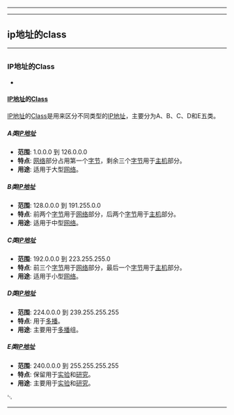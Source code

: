 # 
___
___
## ip地址的class
___
## 
### IP地址的Class
- 

#### [IP地址](https://zh.wikipedia.org/wiki/IP地址)的[Class](https://zh.wikipedia.org/wiki/Class)

[IP地址](https://zh.wikipedia.org/wiki/IP地址)的[Class](https://zh.wikipedia.org/wiki/Class)是用来区分不同类型的[IP地址](https://zh.wikipedia.org/wiki/IP地址)，主要分为A、B、C、D和E五类。

##### A类[IP地址](https://zh.wikipedia.org/wiki/IP地址)
- **范围**: 1.0.0.0 到 126.0.0.0
- **特点**: [网络](https://zh.wikipedia.org/wiki/网络)部分占用第一个[字节](https://zh.wikipedia.org/wiki/字节)，剩余三个[字节](https://zh.wikipedia.org/wiki/字节)用于[主机](https://zh.wikipedia.org/wiki/主机)部分。
- **用途**: 适用于大型[网络](https://zh.wikipedia.org/wiki/网络)。

##### B类[IP地址](https://zh.wikipedia.org/wiki/IP地址)
- **范围**: 128.0.0.0 到 191.255.0.0
- **特点**: 前两个[字节](https://zh.wikipedia.org/wiki/字节)用于[网络](https://zh.wikipedia.org/wiki/网络)部分，后两个[字节](https://zh.wikipedia.org/wiki/字节)用于[主机](https://zh.wikipedia.org/wiki/主机)部分。
- **用途**: 适用于中型[网络](https://zh.wikipedia.org/wiki/网络)。

##### C类[IP地址](https://zh.wikipedia.org/wiki/IP地址)
- **范围**: 192.0.0.0 到 223.255.255.0
- **特点**: 前三个[字节](https://zh.wikipedia.org/wiki/字节)用于[网络](https://zh.wikipedia.org/wiki/网络)部分，最后一个[字节](https://zh.wikipedia.org/wiki/字节)用于[主机](https://zh.wikipedia.org/wiki/主机)部分。
- **用途**: 适用于小型[网络](https://zh.wikipedia.org/wiki/网络)。

##### D类[IP地址](https://zh.wikipedia.org/wiki/IP地址)
- **范围**: 224.0.0.0 到 239.255.255.255
- **特点**: 用于[多播](https://zh.wikipedia.org/wiki/多播)。
- **用途**: 主要用于[多播](https://zh.wikipedia.org/wiki/多播)组。

##### E类[IP地址](https://zh.wikipedia.org/wiki/IP地址)
- **范围**: 240.0.0.0 到 255.255.255.255
- **特点**: 保留用于[实验](https://zh.wikipedia.org/wiki/实验)和[研究](https://zh.wikipedia.org/wiki/研究)。
- **用途**: 主要用于[实验](https://zh.wikipedia.org/wiki/实验)和[研究](https://zh.wikipedia.org/wiki/研究)。

␃
___
